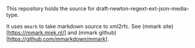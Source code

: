 This repository holds the source for draft-newton-regext-ext-json-media-type.

It uses `mmark` to take markdown source to xml2rfc.
See (mmark site)[https://mmark.miek.nl/] and (mmark github)[https://github.com/mmarkdown/mmark].


